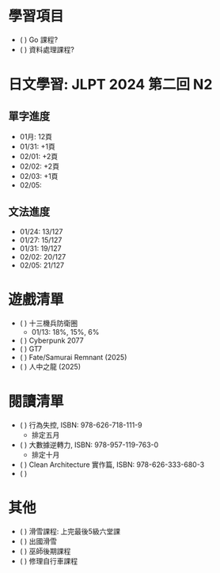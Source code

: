 
# 學習項目

- ( ) Go 課程?
- ( ) 資料處理課程?

# 日文學習: JLPT 2024 第二回 N2

## 單字進度

- 01月: 12頁
- 01/31: +1頁
- 02/01: +2頁
- 02/02: +2頁
- 02/03: +1頁
- 02/05: 

## 文法進度

- 01/24: 13/127
- 01/27: 15/127
- 01/31: 19/127
- 02/02: 20/127
- 02/05: 21/127


# 遊戲清單

- ( ) 十三機兵防衛圈
  - 01/13: 18%, 15%, 6%
- ( ) Cyberpunk 2077
- ( ) GT7
- ( ) Fate/Samurai Remnant (2025)
- ( ) 人中之龍 (2025)

# 閱讀清單

- ( ) 行為失控, ISBN: 978-626-718-111-9
  - 排定五月
- ( ) 大數據逆轉力, ISBN: 978-957-119-763-0
  - 排定十月
- ( ) Clean Architecture 實作篇, ISBN: 978-626-333-680-3
- ( )

# 其他

- ( ) 滑雪課程: 上完最後5級六堂課
- ( ) 出國滑雪
- ( ) 巫師後期課程
- ( ) 修理自行車課程
